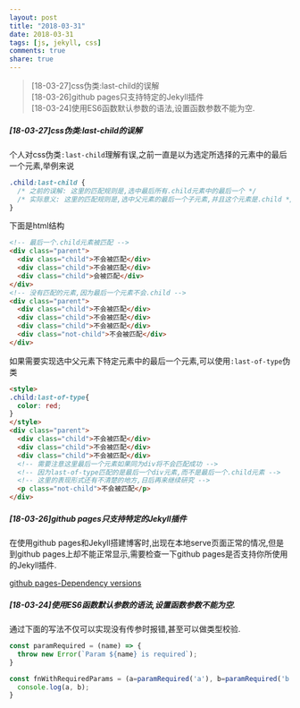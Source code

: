 ```yaml
---
layout: post
title: "2018-03-31"
date: 2018-03-31
tags: [js, jekyll, css]
comments: true
share: true
---
```

> [18-03-27]css伪类:last-child的误解 <br>
> [18-03-26]github pages只支持特定的Jekyll插件 <br>
> [18-03-24]使用ES6函数默认参数的语法,设置函数参数不能为空. <br>

##### [18-03-27]css伪类:last-child的误解

个人对css伪类`:last-child`理解有误,之前一直是以为选定所选择的元素中的最后一个元素,举例来说

```css
.child:last-child {
  /* 之前的误解: 这里的匹配规则是,选中最后所有.child元素中的最后一个 */
  /* 实际意义: 这里的匹配规则是,选中父元素的最后一个子元素,并且这个元素是.child */
}
```

下面是html结构

```html
<!-- 最后一个.child元素被匹配 -->
<div class="parent">
  <div class="child">不会被匹配</div>
  <div class="child">不会被匹配</div>
  <div class="child">会被匹配</div>
</div>
<!-- 没有匹配的元素,因为最后一个元素不会.child -->
<div class="parent">
  <div class="child">不会被匹配</div>
  <div class="child">不会被匹配</div>
  <div class="child">不会被匹配</div>
  <div class="not-child">不会被匹配</div>
</div>
```

如果需要实现选中父元素下特定元素中的最后一个元素,可以使用`:last-of-type`伪类

```html
<style>
.child:last-of-type{
  color: red;
}
</style>
<div class="parent">
  <div class="child">不会被匹配</div>
  <div class="child">不会被匹配</div>
  <div class="child">不会被匹配</div>
  <!-- 需要注意这里最后一个元素如果同为div将不会匹配成功 -->
  <!-- 因为last-of-type匹配的是最后一个div元素,而不是最后一个.child元素 -->
  <!-- 这里的表现形式还有不清楚的地方,日后再来继续研究 -->
  <p class="not-child">不会被匹配</p>
</div>
```

##### [18-03-26]github pages只支持特定的Jekyll插件

在使用github pages和Jekyll搭建博客时,出现在本地serve页面正常的情况,但是到github pages上却不能正常显示,需要检查一下github pages是否支持你所使用的Jekyll插件.

[github pages-Dependency versions](https://pages.github.com/versions/)

##### [18-03-24]使用ES6函数默认参数的语法,设置函数参数不能为空.

通过下面的写法不仅可以实现没有传参时报错,甚至可以做类型校验.

```js
const paramRequired = (name) => {
  throw new Error(`Param ${name} is required`);
}

const fnWithRequiredParams = (a=paramRequired('a'), b=paramRequired('b')) => {
  console.log(a, b);
}
```
